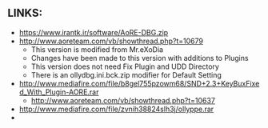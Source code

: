 
## LINKS:
* https://www.irantk.ir/software/AoRE-DBG.zip
* http://www.aoreteam.com/vb/showthread.php?t=10679
  * This version is modified from Mr.eXoDia
  * Changes have been made to this version with additions to Plugins
  * This version does not need Fix Plugin and UDD Directory
  * There is an ollydbg.ini.bck.zip modifier for Default Setting
* http://www.mediafire.com/file/b8gel755pzowm68/SND+2.3+KeyBuxFixed_With_Plugin-AORE.rar
  * http://www.aoreteam.com/vb/showthread.php?t=10637
* http://www.mediafire.com/file/zvnih38824slh3j/ollyppe.rar
* 

